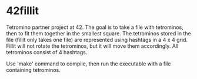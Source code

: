 # 42fillit
Tetromino partner project at 42. The goal is to take a file with tetrominos, then to fit them together in the smallest square. The tetrominos stored in the file (fillit only takes one file) are represented using hashtags in a 4 x 4 grid. Fillit will not rotate the tetrominos, but it will move them accordingly. All tetrominos consist of 4 hashtags.  

Use 'make' command to compile, then run the executable with a file containing tetrominos. 
